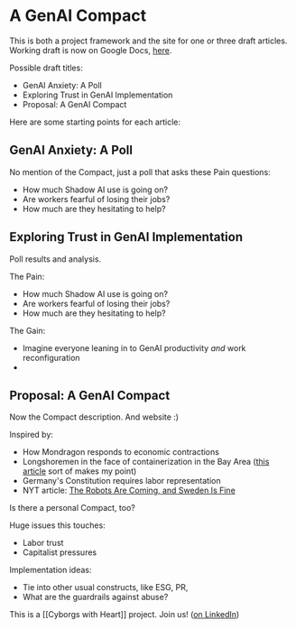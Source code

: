 # A GenAI Compact

This is both a project framework and the site for one or three draft articles. 
Working draft is now on Google Docs, [here](https://docs.google.com/document/d/1dOxkUjFfeVhAlGnMkNMx1bpiEXC0i6g6VxLAmgvQTdE/edit). 

Possible draft titles:
- GenAI Anxiety: A Poll 
- Exploring Trust in GenAI Implementation 
- Proposal: A GenAI Compact 

Here are some starting points for each article:
## GenAI Anxiety: A Poll 

No mention of the Compact, just a poll that asks these Pain questions: 
- How much Shadow AI use is going on? 
- Are workers fearful of losing their jobs? 
- How much are they hesitating to help? 

## Exploring Trust in GenAI Implementation 

Poll results and analysis. 

The Pain: 
- How much Shadow AI use is going on? 
- Are workers fearful of losing their jobs? 
- How much are they hesitating to help? 

The Gain: 
- Imagine everyone leaning in to GenAI productivity *and* work reconfiguration 
- 

## Proposal: A GenAI Compact 

Now the Compact description. And website :)

Inspired by: 
- How Mondragon responds to economic contractions
- Longshoremen in the face of containerization in the Bay Area ([this article](https://www.nytimes.com/2002/10/06/weekinreview/the-nation-the-100000-longshoreman-a-union-wins-the-global-game.html?unlocked_article_code=1.N04.V2sJ.MuPok9ULPkQ2&smid=url-share) sort of makes my point)
- Germany's Constitution requires labor representation 
- NYT article: [The Robots Are Coming, and Sweden Is Fine](https://www.nytimes.com/2017/12/27/business/the-robots-are-coming-and-sweden-is-fine.html?unlocked_article_code=1.N04.K2X_.J1LPUVEpNgLx&smid=url-share) 

Is there a personal Compact, too? 

Huge issues this touches: 
- Labor trust
- Capitalist pressures 

Implementation ideas:
- Tie into other usual constructs, like ESG, PR, 
- What are the guardrails against abuse? 

This is a [[Cyborgs with Heart]] project. Join us! ([on LinkedIn](https://www.linkedin.com/groups/14428509/))

